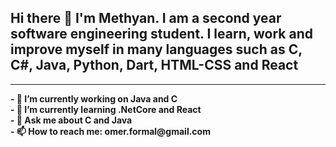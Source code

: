
<h2> Hi there 👋 I'm Methyan. I am a second year software engineering student. I learn, work and improve myself in many languages such as C, C#, Java, Python, Dart, HTML-CSS and React</h2>
<hr>

<b>
- 🔭 I’m currently working on Java and C <br>
- 🌱 I’m currently learning .NetCore and React <br>
- 💬 Ask me about C and Java <br>
- 📫 How to reach me: omer.formal@gmail.com <br>
</b>
